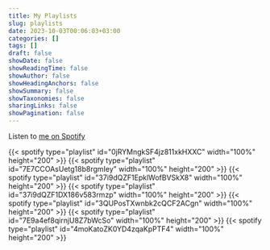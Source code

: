 ```yaml
---
title: My Playlists
slug: playlists
date: 2023-10-03T00:06:03+03:00
categories: []
tags: []
draft: false
showDate: false
showReadingTime: false
showAuthor: false
showHeadingAnchors: false
showSummary: false
showTaxonomies: false
sharingLinks: false
showPagination: false
---
```


Listen to [me on Spotify](https://open.spotify.com/user/315qr5vf7up73ptqkqbih6rkfhwq)


{{< spotify type="playlist" id="0jRYMngkSF4jz811xkHXXC" width="100%" height="200" >}}
{{< spotify type="playlist" id="7E7CCOAsUetg18b8rgmIey" width="100%" height="200" >}}
{{< spotify type="playlist" id="37i9dQZF1EpklWofBVSkX8" width="100%" height="200" >}}
{{< spotify type="playlist" id="37i9dQZF1DX186v583rmzp" width="100%" height="200" >}}
{{< spotify type="playlist" id="3QUPosTXwnbk2cQCF2ACgn" width="100%" height="200" >}}
{{< spotify type="playlist" id="7E9a4ef8qirnjU8Z7bWcSo" width="100%" height="200" >}}
{{< spotify type="playlist" id="4moKatoZK0YD4zqaKpPTF4" width="100%" height="200" >}}
